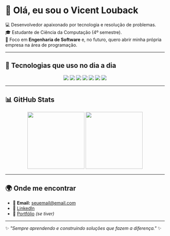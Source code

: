 # 👋 Olá, eu sou o Vicent Louback

💻 Desenvolvedor apaixonado por tecnologia e resolução de problemas.  
🎓 Estudante de Ciência da Computação (4º semestre).  
🚀 Foco em **Engenharia de Software** e, no futuro, quero abrir minha própria empresa na área de programação.  

---

## 🚀 Tecnologias que uso no dia a dia

<div align="center">
  
  <!-- Frontend -->
  <img src="https://img.shields.io/badge/Angular-DD0031?style=for-the-badge&logo=angular&logoColor=white"/>
  <img src="https://img.shields.io/badge/JavaScript-F7DF1E?style=for-the-badge&logo=javascript&logoColor=black"/>
  <img src="https://img.shields.io/badge/HTML5-E34F26?style=for-the-badge&logo=html5&logoColor=white"/>
  <img src="https://img.shields.io/badge/CSS3-1572B6?style=for-the-badge&logo=css3&logoColor=white"/>

  <!-- Backend -->
  <img src="https://img.shields.io/badge/C%23-239120?style=for-the-badge&logo=c-sharp&logoColor=white"/>
  <img src="https://img.shields.io/badge/.NET-512BD4?style=for-the-badge&logo=dotnet&logoColor=white"/>
  <img src="https://img.shields.io/badge/SQL-003B57?style=for-the-badge&logo=postgresql&logoColor=white"/>

</div>

---

## 📊 GitHub Stats

<div align="center">
  <img height="180em" src="https://github-readme-stats.vercel.app/api?username=SEU_USUARIO&show_icons=true&theme=tokyonight&count_private=true"/>
  <img height="180em" src="https://github-readme-stats.vercel.app/api/top-langs/?username=SEU_USUARIO&layout=compact&langs_count=7&theme=tokyonight"/>
</div>

---

## 🌍 Onde me encontrar

- 📧 **Email:** seuemail@email.com  
- 💼 [LinkedIn](https://www.linkedin.com/in/seuusuario/)  
- 🚀 [Portfólio](https://seusite.com) *(se tiver)*  

---
✨ _"Sempre aprendendo e construindo soluções que fazem a diferença."_ ✨

